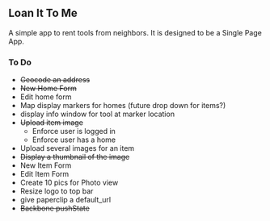 ## Loan It To Me

A simple app to rent tools from neighbors.
It is designed to be a Single Page App.

### To Do
* ~~Geocode an address~~
* ~~New Home Form~~
* Edit home form
* Map display markers for homes (future drop down for items?)
* display info window for tool at marker location
* ~~Upload item image~~
  * Enforce user is logged in
  * Enforce user has a home
* Upload several images for an item
* ~~Display a thumbnail of the image~~
* New Item Form
* Edit Item Form
* Create 10 pics for Photo view
* Resize logo to top bar
* give paperclip a default_url
* ~~Backbone pushState~~